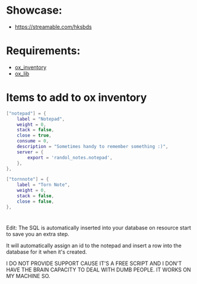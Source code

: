 # Showcase:
- https://streamable.com/hksbds

# Requirements:
- [ox_inventory](https://github.com/overextended/ox_inventory)
- [ox_lib](https://github.com/overextended/ox_lib)

# Items to add to ox inventory

```lua
["notepad"] = {
    label = "Notepad",
    weight = 0,
    stack = false,
    close = true,
    consume = 0,
    description = "Sometimes handy to remember something :)",
    server = {
        export = 'randol_notes.notepad',
    },
},

["tornnote"] = {
    label = "Torn Note",
    weight = 0,
    stack = false,
    close = false,
},
```

# 
Edit: The SQL is automatically inserted into your database on resource start to save you an extra step.

It will automatically assign an id to the notepad and insert a row into the database for it when it's created.

I DO NOT PROVIDE SUPPORT CAUSE IT'S A FREE SCRIPT AND I DON'T HAVE THE BRAIN CAPACITY TO DEAL WITH DUMB PEOPLE. IT WORKS ON MY MACHINE SO.

